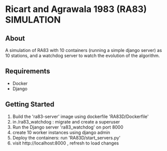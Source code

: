 # Ricart and Agrawala 1983 (RA83) SIMULATION
## About
A simulation of RA83 with 10 containers (running a simple django server) as 10 stations, and a watchdog server to watch the evolution of the algorithm.
## Requirements
* Docker
* Django
## Getting Started
1. Build the 'ra83-server' image using dockerfile 'RA83D/Dockerfile'
2. in /ra83_watchdog : migrate and create a superuser 
3. Run the Django server 'ra83_watchdog' on port 8000
4. create 10 worker instances using django admin
5. Deploy the containers: run 'RA83D/start_servers.py'
6. visit http://localhost:8000 , refresh to load changes